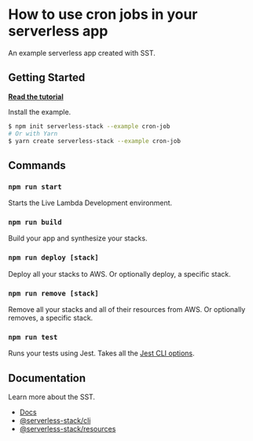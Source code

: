 # How to use cron jobs in your serverless app

An example serverless app created with SST.

## Getting Started

[**Read the tutorial**](https://sst.dev/examples/how-to-use-cron-jobs-in-your-serverless-app.html)

Install the example.

```bash
$ npm init serverless-stack --example cron-job
# Or with Yarn
$ yarn create serverless-stack --example cron-job
```

## Commands

### `npm run start`

Starts the Live Lambda Development environment.

### `npm run build`

Build your app and synthesize your stacks.

### `npm run deploy [stack]`

Deploy all your stacks to AWS. Or optionally deploy, a specific stack.

### `npm run remove [stack]`

Remove all your stacks and all of their resources from AWS. Or optionally removes, a specific stack.

### `npm run test`

Runs your tests using Jest. Takes all the [Jest CLI options](https://jestjs.io/docs/en/cli).

## Documentation

Learn more about the SST.

- [Docs](https://docs.sst.dev/)
- [@serverless-stack/cli](https://docs.sst.dev/packages/cli)
- [@serverless-stack/resources](https://docs.sst.dev/packages/resources)
